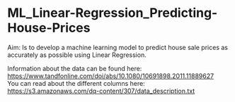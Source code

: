 # ML_Linear-Regression_Predicting-House-Prices
Aim: Is to develop a machine learning model to predict house sale prices as accurately as possible using Linear Regression.  

Information about the data can be found here: https://www.tandfonline.com/doi/abs/10.1080/10691898.2011.11889627                       
You can read about the different columns here: https://s3.amazonaws.com/dq-content/307/data_description.txt


